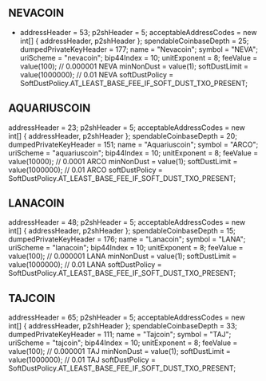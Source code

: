 ## NEVACOIN

* addressHeader = 53;
p2shHeader = 5;
acceptableAddressCodes = new int[] { addressHeader, p2shHeader };
spendableCoinbaseDepth = 25;
dumpedPrivateKeyHeader = 177;
name = "Nevacoin";
symbol = "NEVA";
uriScheme = "nevacoin";
bip44Index = 10;
unitExponent = 8;
feeValue = value(100); // 0.000001 NEVA
minNonDust = value(1);
softDustLimit = value(1000000); // 0.01 NEVA
softDustPolicy = SoftDustPolicy.AT_LEAST_BASE_FEE_IF_SOFT_DUST_TXO_PRESENT;


## AQUARIUSCOIN

addressHeader = 23;
p2shHeader = 5;
acceptableAddressCodes = new int[] { addressHeader, p2shHeader };
spendableCoinbaseDepth = 20;
dumpedPrivateKeyHeader = 151;
name = "Aquariuscoin";
symbol = "ARCO";
uriScheme = "aquariuscoin";
bip44Index = 10;
unitExponent = 8;
feeValue = value(10000); // 0.0001 ARCO
minNonDust = value(1);
softDustLimit = value(1000000); // 0.01 ARCO
softDustPolicy = SoftDustPolicy.AT_LEAST_BASE_FEE_IF_SOFT_DUST_TXO_PRESENT;


## LANACOIN

addressHeader = 48;
p2shHeader = 5;
acceptableAddressCodes = new int[] { addressHeader, p2shHeader };
spendableCoinbaseDepth = 15;
dumpedPrivateKeyHeader = 176;
name = "Lanacoin";
symbol = "LANA";
uriScheme = "lanacoin";
bip44Index = 10;
unitExponent = 8;
feeValue = value(100); // 0.000001 LANA
minNonDust = value(1);
softDustLimit = value(1000000); // 0.01 LANA
softDustPolicy = SoftDustPolicy.AT_LEAST_BASE_FEE_IF_SOFT_DUST_TXO_PRESENT;


## TAJCOIN

addressHeader = 65;
p2shHeader = 5;
acceptableAddressCodes = new int[] { addressHeader, p2shHeader };
spendableCoinbaseDepth = 33;
dumpedPrivateKeyHeader = 111;
name = "Tajcoin";
symbol = "TAJ";
uriScheme = "tajcoin";
bip44Index = 10;
unitExponent = 8;
feeValue = value(100); // 0.000001 TAJ
minNonDust = value(1);
softDustLimit = value(1000000); // 0.01 TAJ
softDustPolicy = SoftDustPolicy.AT_LEAST_BASE_FEE_IF_SOFT_DUST_TXO_PRESENT;




